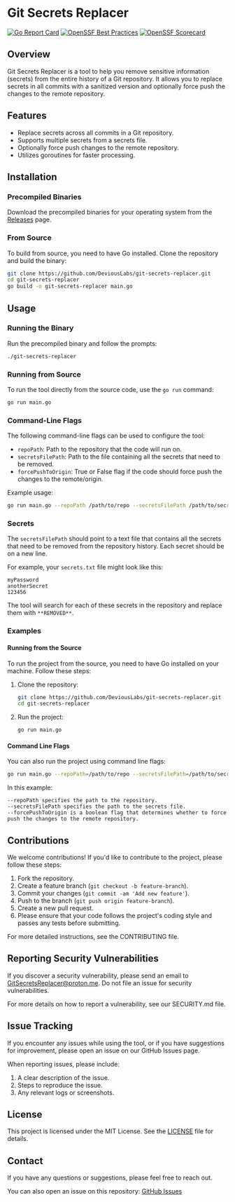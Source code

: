 # Git Secrets Replacer
[![Go Report Card](https://goreportcard.com/badge/github.com/DeviousLabs/git-secrets-replacer)](https://goreportcard.com/report/github.com/DeviousLabs/git-secrets-replacer)
[![OpenSSF Best Practices](https://www.bestpractices.dev/projects/9513/badge)](https://www.bestpractices.dev/projects/9513)
[![OpenSSF Scorecard](https://api.securityscorecards.dev/projects/github.com/DeviousLabs/git-secrets-replacer/badge)](https://scorecard.dev/viewer/?uri=github.com/DeviousLabs/git-secrets-replacer/security)

## Overview

Git Secrets Replacer is a tool to help you remove sensitive information (secrets) from the entire history of a Git repository. It allows you to replace secrets in all commits with a sanitized version and optionally force push the changes to the remote repository.

## Features

- Replace secrets across all commits in a Git repository.
- Supports multiple secrets from a secrets file.
- Optionally force push changes to the remote repository.
- Utilizes goroutines for faster processing.

## Installation

### Precompiled Binaries

Download the precompiled binaries for your operating system from the [Releases](https://github.com/DeviousLabs/git-secrets-replacer/releases) page.

### From Source

To build from source, you need to have Go installed. Clone the repository and build the binary:

```bash
git clone https://github.com/DeviousLabs/git-secrets-replacer.git
cd git-secrets-replacer
go build -o git-secrets-replacer main.go
```

## Usage

### Running the Binary

Run the precompiled binary and follow the prompts:

```bash
./git-secrets-replacer
```

### Running from Source

To run the tool directly from the source code, use the `go run` command:

```bash
go run main.go
```

### Command-Line Flags

The following command-line flags can be used to configure the tool:

- `repoPath`: Path to the repository that the code will run on.
- `secretsFilePath`: Path to the file containing all the secrets that need to be removed.
- `forcePushToOrigin`: True or False flag if the code should force push the changes to the remote/origin.

Example usage:

```bash
go run main.go --repoPath /path/to/repo --secretsFilePath /path/to/secrets.txt --forcePushToOrigin true
```
### Secrets

The `secretsFilePath` should point to a text file that contains all the secrets that need to be removed from the repository history. Each secret should be on a new line.

For example, your `secrets.txt` file might look like this:

```
myPassword
anotherSecret
123456
```
The tool will search for each of these secrets in the repository and replace them with `**REMOVED**`.

### Examples

#### Running from the Source

To run the project from the source, you need to have Go installed on your machine. Follow these steps:

1. Clone the repository:
   ```sh
   git clone https://github.com/DeviousLabs/git-secrets-replacer.git
   cd git-secrets-replacer
   ```
 2. Run the project:
    ```sh
    go run main.go
    ```
#### Command Line Flags

You can also run the project using command line flags:

```sh
go run main.go --repoPath=/path/to/repo --secretsFilePath=/path/to/secrets.txt --forcePushToOrigin=true
```

In this example:

    --repoPath specifies the path to the repository.
    --secretsFilePath specifies the path to the secrets file.
    --forcePushToOrigin is a boolean flag that determines whether to force push the changes to the remote repository.

## Contributions

We welcome contributions! If you'd like to contribute to the project, please follow these steps:

1. Fork the repository.
2. Create a feature branch (```git checkout -b feature-branch```).
3. Commit your changes (```git commit -am 'Add new feature'```).
4. Push to the branch (```git push origin feature-branch```).
5. Create a new pull request.
6. Please ensure that your code follows the project's coding style and passes any tests before submitting.

For more detailed instructions, see the CONTRIBUTING file.
## Reporting Security Vulnerabilities

If you discover a security vulnerability, please send an email to [GitSecretsReplacer@proton.me](GitSecretsReplacer@proton.me). 
Do not file an issue for security vulnerabilities.

For more details on how to report a vulnerability, see our SECURITY.md file.

## Issue Tracking

If you encounter any issues while using the tool, or if you have suggestions for improvement, please open an issue on our GitHub Issues page.

When reporting issues, please include:

1. A clear description of the issue.
2. Steps to reproduce the issue.
3. Any relevant logs or screenshots.


## License

This project is licensed under the MIT License. See the [LICENSE](LICENSE) file for details.

## Contact

If you have any questions or suggestions, please feel free to reach out.

You can also open an issue on this repository: [GitHub Issues](https://github.com/DeviousLabs/git-secrets-replacer/issues)


